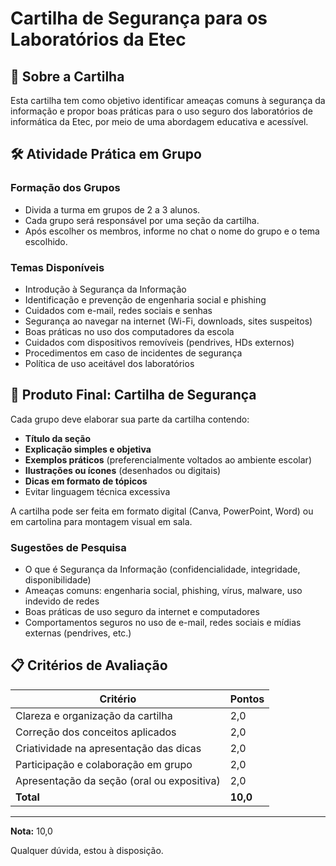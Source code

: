 # Cartilha de Segurança para os Laboratórios da Etec

## 🔐 Sobre a Cartilha

Esta cartilha tem como objetivo identificar ameaças comuns à segurança da informação e propor boas práticas para o uso seguro dos laboratórios de informática da Etec, por meio de uma abordagem educativa e acessível.

## 🛠️ Atividade Prática em Grupo

### Formação dos Grupos

- Divida a turma em grupos de 2 a 3 alunos.
- Cada grupo será responsável por uma seção da cartilha.
- Após escolher os membros, informe no chat o nome do grupo e o tema escolhido.

### Temas Disponíveis

- Introdução à Segurança da Informação
- Identificação e prevenção de engenharia social e phishing
- Cuidados com e-mail, redes sociais e senhas
- Segurança ao navegar na internet (Wi-Fi, downloads, sites suspeitos)
- Boas práticas no uso dos computadores da escola
- Cuidados com dispositivos removíveis (pendrives, HDs externos)
- Procedimentos em caso de incidentes de segurança
- Política de uso aceitável dos laboratórios

## 📘 Produto Final: Cartilha de Segurança

Cada grupo deve elaborar sua parte da cartilha contendo:

- **Título da seção**
- **Explicação simples e objetiva**
- **Exemplos práticos** (preferencialmente voltados ao ambiente escolar)
- **Ilustrações ou ícones** (desenhados ou digitais)
- **Dicas em formato de tópicos**
- Evitar linguagem técnica excessiva

A cartilha pode ser feita em formato digital (Canva, PowerPoint, Word) ou em cartolina para montagem visual em sala.

### Sugestões de Pesquisa

- O que é Segurança da Informação (confidencialidade, integridade, disponibilidade)
- Ameaças comuns: engenharia social, phishing, vírus, malware, uso indevido de redes
- Boas práticas de uso seguro da internet e computadores
- Comportamentos seguros no uso de e-mail, redes sociais e mídias externas (pendrives, etc.)

## 📋 Critérios de Avaliação

| Critério                                   | Pontos |
|--------------------------------------------|--------|
| Clareza e organização da cartilha          | 2,0    |
| Correção dos conceitos aplicados           | 2,0    |
| Criatividade na apresentação das dicas     | 2,0    |
| Participação e colaboração em grupo        | 2,0    |
| Apresentação da seção (oral ou expositiva) | 2,0    |
| **Total**                                 | **10,0**|

---

**Nota:** 10,0

Qualquer dúvida, estou à disposição.